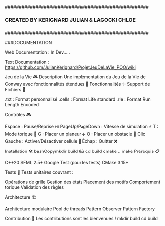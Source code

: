 ####################################################
###                                              ###
###  CREATED BY KERIGNARD JULIAN & LAGOCKI CHLOE ###
###                                              ###
####################################################


###DOCUMENTATION

Web Documentation : In Dev.....

Text Documentation : https://github.com/JulianKerignard/ProjetJeuDeLaVie_POO/wiki

Jeu de la Vie 🎮
Description
Une implémentation du Jeu de la Vie de Conway avec fonctionnalités étendues 🚀
Fonctionnalités ✨
Support de Fichiers 📁

.txt : Format personnalisé
.cells : Format Life standard
.rle : Format Run Length Encoded

Contrôles 🎮

Espace : Pause/Reprise ⏯️
PageUp/PageDown : Vitesse de simulation ⚡
T : Mode torique 🔄
G : Placer un planeur ✈️
O : Placer un obstacle 🚧
Clic Gauche : Activer/Désactiver cellule 🔲
Échap : Quitter ❌

Installation 🛠️
bashCopymkdir build && cd build
cmake ..
make
Prérequis 📋

C++20
SFML 2.5+
Google Test (pour les tests)
CMake 3.15+

Tests 🧪
Tests unitaires couvrant :

Opérations de grille
Gestion des états
Placement des motifs
Comportement torique
Validation des règles

Architecture 🏗️

Architecture modulaire
Pool de threads
Pattern Observer
Pattern Factory

Contribution 👥
Les contributions sont les bienvenues !
   mkdir build
   cd build
   
